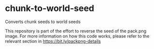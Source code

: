 # chunk-to-world-seed
Converts chunk seeds to world seeds

This repository is part of the effort to reverse the seed of the pack.png image. For more information on how this code works, please refer to the relevant section in https://bit.ly/packpng-details

